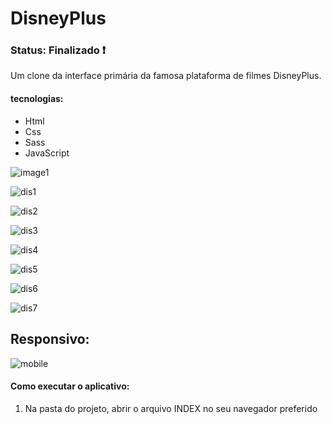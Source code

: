 <h1> DisneyPlus </h1>

<h3> Status: Finalizado ❗ </h3>

<p> Um clone da interface primária da famosa plataforma de filmes DisneyPlus. </p>

<h4> tecnologias: </h4>

+ Html
+ Css
+ Sass
+ JavaScript

![image1](https://user-images.githubusercontent.com/66790414/127543444-c2daf5bf-84a7-45a0-93ea-773724e4629d.jpg)

![dis1](https://user-images.githubusercontent.com/66790414/132765960-efbebf44-d097-4f63-b112-f2da125f28ee.PNG)

![dis2](https://user-images.githubusercontent.com/66790414/132765996-a4f55b7b-1d36-4d22-a440-2ff34934c107.PNG)

![dis3](https://user-images.githubusercontent.com/66790414/132768226-5ffcca2a-c282-484a-841f-12ad3d934249.PNG)

![dis4](https://user-images.githubusercontent.com/66790414/132768541-9efcfa3a-9115-4ae0-a49e-222ed13fbd23.PNG)

![dis5](https://user-images.githubusercontent.com/66790414/132768576-5cb1fee3-4062-4429-a6ba-1e8a95cdab7d.PNG)

![dis6](https://user-images.githubusercontent.com/66790414/132768601-006e28bd-f47b-49c7-a53b-0f6028e91b46.PNG)

![dis7](https://user-images.githubusercontent.com/66790414/132768629-fbe402be-d23e-44f6-b4e1-d6c65296d293.PNG)

<h2> Responsivo: </h2>

![mobile](https://user-images.githubusercontent.com/66790414/127549677-c10d5b48-702d-4dad-804b-3c77cce86184.jpg)

<h4> Como executar o aplicativo: </h4>

1) Na pasta do projeto, abrir o arquivo INDEX no seu navegador preferido


